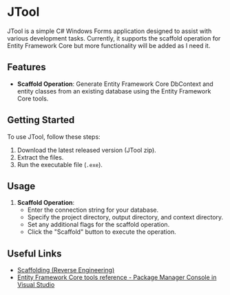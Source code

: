 # JTool

JTool is a simple C# Windows Forms application designed to assist with various development tasks. Currently, it supports the scaffold operation for Entity Framework Core but more functionality will be added as I need it.

## Features

- **Scaffold Operation**: Generate Entity Framework Core DbContext and entity classes from an existing database using the Entity Framework Core tools.

## Getting Started

To use JTool, follow these steps:

1. Download the latest released version (JTool zip).
2. Extract the files.
3. Run the executable file (`.exe`).

## Usage

1. **Scaffold Operation**: 
   - Enter the connection string for your database.
   - Specify the project directory, output directory, and context directory.
   - Set any additional flags for the scaffold operation.
   - Click the "Scaffold" button to execute the operation.
   
## Useful Links

- [Scaffolding (Reverse Engineering)](https://learn.microsoft.com/en-us/ef/core/managing-schemas/scaffolding/?tabs=dotnet-core-cli)
- [Entity Framework Core tools reference - Package Manager Console in Visual Studio](https://learn.microsoft.com/en-us/ef/core/cli/powershell)
